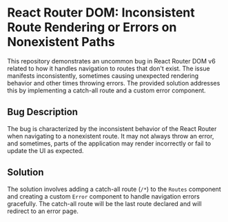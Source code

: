 # React Router DOM: Inconsistent Route Rendering or Errors on Nonexistent Paths

This repository demonstrates an uncommon bug in React Router DOM v6 related to how it handles navigation to routes that don't exist.  The issue manifests inconsistently, sometimes causing unexpected rendering behavior and other times throwing errors.  The provided solution addresses this by implementing a catch-all route and a custom error component.

## Bug Description
The bug is characterized by the inconsistent behavior of the React Router when navigating to a nonexistent route. It may not always throw an error, and sometimes, parts of the application may render incorrectly or fail to update the UI as expected. 

## Solution
The solution involves adding a catch-all route (`/*`) to the `Routes` component and creating a custom `Error` component to handle navigation errors gracefully.  The catch-all route will be the last route declared and will redirect to an error page.